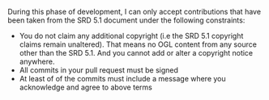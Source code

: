 During this phase of development, I can only accept contributions that have been taken from the SRD 5.1 document under the following constraints:
* You do not claim any additional copyright (i.e the SRD 5.1 copyright claims remain unaltered). That means no OGL content from any source other than the SRD 5.1. 
  And you cannot add or alter a copyright notice anywhere.
* All commits in your pull request must be signed
* At least of of the commits must include a message where you acknowledge and agree to above terms
